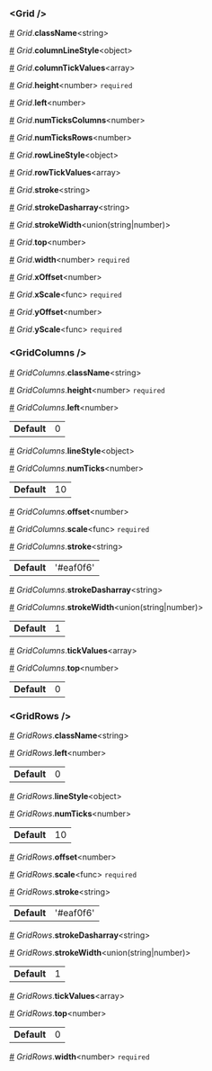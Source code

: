 <h3 id="grid-">&lt;Grid /&gt;</h3>


<a id="#Grid__className" name="Grid__className" href="#Grid__className">#</a> *Grid*.**className**&lt;string&gt;  

<a id="#Grid__columnLineStyle" name="Grid__columnLineStyle" href="#Grid__columnLineStyle">#</a> *Grid*.**columnLineStyle**&lt;object&gt;  

<a id="#Grid__columnTickValues" name="Grid__columnTickValues" href="#Grid__columnTickValues">#</a> *Grid*.**columnTickValues**&lt;array&gt;  

<a id="#Grid__height" name="Grid__height" href="#Grid__height">#</a> *Grid*.**height**&lt;number&gt; `required` 

<a id="#Grid__left" name="Grid__left" href="#Grid__left">#</a> *Grid*.**left**&lt;number&gt;  

<a id="#Grid__numTicksColumns" name="Grid__numTicksColumns" href="#Grid__numTicksColumns">#</a> *Grid*.**numTicksColumns**&lt;number&gt;  

<a id="#Grid__numTicksRows" name="Grid__numTicksRows" href="#Grid__numTicksRows">#</a> *Grid*.**numTicksRows**&lt;number&gt;  

<a id="#Grid__rowLineStyle" name="Grid__rowLineStyle" href="#Grid__rowLineStyle">#</a> *Grid*.**rowLineStyle**&lt;object&gt;  

<a id="#Grid__rowTickValues" name="Grid__rowTickValues" href="#Grid__rowTickValues">#</a> *Grid*.**rowTickValues**&lt;array&gt;  

<a id="#Grid__stroke" name="Grid__stroke" href="#Grid__stroke">#</a> *Grid*.**stroke**&lt;string&gt;  

<a id="#Grid__strokeDasharray" name="Grid__strokeDasharray" href="#Grid__strokeDasharray">#</a> *Grid*.**strokeDasharray**&lt;string&gt;  

<a id="#Grid__strokeWidth" name="Grid__strokeWidth" href="#Grid__strokeWidth">#</a> *Grid*.**strokeWidth**&lt;union(string|number)&gt;  

<a id="#Grid__top" name="Grid__top" href="#Grid__top">#</a> *Grid*.**top**&lt;number&gt;  

<a id="#Grid__width" name="Grid__width" href="#Grid__width">#</a> *Grid*.**width**&lt;number&gt; `required` 

<a id="#Grid__xOffset" name="Grid__xOffset" href="#Grid__xOffset">#</a> *Grid*.**xOffset**&lt;number&gt;  

<a id="#Grid__xScale" name="Grid__xScale" href="#Grid__xScale">#</a> *Grid*.**xScale**&lt;func&gt; `required` 

<a id="#Grid__yOffset" name="Grid__yOffset" href="#Grid__yOffset">#</a> *Grid*.**yOffset**&lt;number&gt;  

<a id="#Grid__yScale" name="Grid__yScale" href="#Grid__yScale">#</a> *Grid*.**yScale**&lt;func&gt; `required` 

<h3 id="gridcolumns-">&lt;GridColumns /&gt;</h3>


<a id="#GridColumns__className" name="GridColumns__className" href="#GridColumns__className">#</a> *GridColumns*.**className**&lt;string&gt;  

<a id="#GridColumns__height" name="GridColumns__height" href="#GridColumns__height">#</a> *GridColumns*.**height**&lt;number&gt; `required` 

<a id="#GridColumns__left" name="GridColumns__left" href="#GridColumns__left">#</a> *GridColumns*.**left**&lt;number&gt;  <table><tr><td><strong>Default</strong></td><td>0</td></td></table>

<a id="#GridColumns__lineStyle" name="GridColumns__lineStyle" href="#GridColumns__lineStyle">#</a> *GridColumns*.**lineStyle**&lt;object&gt;  

<a id="#GridColumns__numTicks" name="GridColumns__numTicks" href="#GridColumns__numTicks">#</a> *GridColumns*.**numTicks**&lt;number&gt;  <table><tr><td><strong>Default</strong></td><td>10</td></td></table>

<a id="#GridColumns__offset" name="GridColumns__offset" href="#GridColumns__offset">#</a> *GridColumns*.**offset**&lt;number&gt;  

<a id="#GridColumns__scale" name="GridColumns__scale" href="#GridColumns__scale">#</a> *GridColumns*.**scale**&lt;func&gt; `required` 

<a id="#GridColumns__stroke" name="GridColumns__stroke" href="#GridColumns__stroke">#</a> *GridColumns*.**stroke**&lt;string&gt;  <table><tr><td><strong>Default</strong></td><td>'#eaf0f6'</td></td></table>

<a id="#GridColumns__strokeDasharray" name="GridColumns__strokeDasharray" href="#GridColumns__strokeDasharray">#</a> *GridColumns*.**strokeDasharray**&lt;string&gt;  

<a id="#GridColumns__strokeWidth" name="GridColumns__strokeWidth" href="#GridColumns__strokeWidth">#</a> *GridColumns*.**strokeWidth**&lt;union(string|number)&gt;  <table><tr><td><strong>Default</strong></td><td>1</td></td></table>

<a id="#GridColumns__tickValues" name="GridColumns__tickValues" href="#GridColumns__tickValues">#</a> *GridColumns*.**tickValues**&lt;array&gt;  

<a id="#GridColumns__top" name="GridColumns__top" href="#GridColumns__top">#</a> *GridColumns*.**top**&lt;number&gt;  <table><tr><td><strong>Default</strong></td><td>0</td></td></table>

<h3 id="gridrows-">&lt;GridRows /&gt;</h3>


<a id="#GridRows__className" name="GridRows__className" href="#GridRows__className">#</a> *GridRows*.**className**&lt;string&gt;  

<a id="#GridRows__left" name="GridRows__left" href="#GridRows__left">#</a> *GridRows*.**left**&lt;number&gt;  <table><tr><td><strong>Default</strong></td><td>0</td></td></table>

<a id="#GridRows__lineStyle" name="GridRows__lineStyle" href="#GridRows__lineStyle">#</a> *GridRows*.**lineStyle**&lt;object&gt;  

<a id="#GridRows__numTicks" name="GridRows__numTicks" href="#GridRows__numTicks">#</a> *GridRows*.**numTicks**&lt;number&gt;  <table><tr><td><strong>Default</strong></td><td>10</td></td></table>

<a id="#GridRows__offset" name="GridRows__offset" href="#GridRows__offset">#</a> *GridRows*.**offset**&lt;number&gt;  

<a id="#GridRows__scale" name="GridRows__scale" href="#GridRows__scale">#</a> *GridRows*.**scale**&lt;func&gt; `required` 

<a id="#GridRows__stroke" name="GridRows__stroke" href="#GridRows__stroke">#</a> *GridRows*.**stroke**&lt;string&gt;  <table><tr><td><strong>Default</strong></td><td>'#eaf0f6'</td></td></table>

<a id="#GridRows__strokeDasharray" name="GridRows__strokeDasharray" href="#GridRows__strokeDasharray">#</a> *GridRows*.**strokeDasharray**&lt;string&gt;  

<a id="#GridRows__strokeWidth" name="GridRows__strokeWidth" href="#GridRows__strokeWidth">#</a> *GridRows*.**strokeWidth**&lt;union(string|number)&gt;  <table><tr><td><strong>Default</strong></td><td>1</td></td></table>

<a id="#GridRows__tickValues" name="GridRows__tickValues" href="#GridRows__tickValues">#</a> *GridRows*.**tickValues**&lt;array&gt;  

<a id="#GridRows__top" name="GridRows__top" href="#GridRows__top">#</a> *GridRows*.**top**&lt;number&gt;  <table><tr><td><strong>Default</strong></td><td>0</td></td></table>

<a id="#GridRows__width" name="GridRows__width" href="#GridRows__width">#</a> *GridRows*.**width**&lt;number&gt; `required` 
